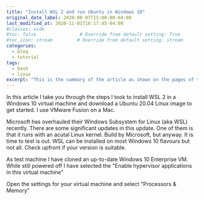 ```yaml
---
title: "Install WSL 2 and run Ubuntu in Windows 10"
original_date_label: 2020-08-07T15:00:00-04:00
last_modified_at: 2020-11-01T16:17:45-04:00
#classes: wide
#toc: false                # Override from default setting: True
#toc_icon: stream         # Override from default setting: stream
categories:
  - blog
  - tutorial
tags:
  - bash
  - linux
excerpt: "This is the summary of the article as shown on the pages of the blog."
---
```


In this article I take you through the steps I took to install WSL 2 in a Windows 10 virtual machine and download a Ubuntu 20.04 Linux image to get started. I use VMware Fusion on a Mac.

Microsoft has overhauled their Windows Subsystem for Linux (aka WSL) recently. There are some significant updates in this update. One of them is that it runs with an acutal Linux kernel. Build by Microsoft, but anyway. It is time to test is out. WSL can be installed on most Windows 10 flavours but not all. Check upfront if your version is suitable.

As test machine I have cloned an up-to-date Windows 10 Enterprise VM. While still powered off I have selected the "Enable hypervisor applications in this virtual machine"

Open the settings for your virtual machine and select "Processors & Memory"

